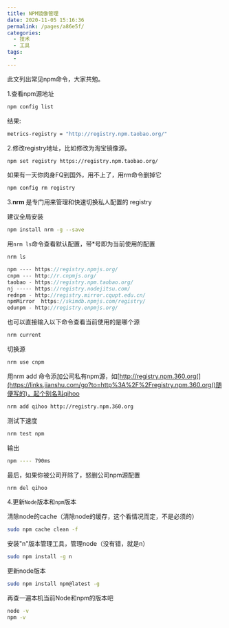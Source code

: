```yaml
---
title: NPM镜像管理
date: 2020-11-05 15:16:36
permalink: /pages/a86e5f/
categories:
  - 技术
  - 工具
tags:
  - 
---
```


此文列出常见npm命令，大家共勉。

1.查看npm源地址

``` sh
npm config list
```

结果:

```sh
metrics-registry = "http://registry.npm.taobao.org/"
```

2.修改registry地址，比如修改为淘宝镜像源。

```sh
npm set registry https://registry.npm.taobao.org/
```

如果有一天你肉身FQ到国外，用不上了，用rm命令删掉它

```sh
npm config rm registry
```

3.**nrm** 是专门用来管理和快速切换私人配置的 registry

建议全局安装

```sh
npm install nrm -g --save
```

用`nrm ls`命令查看默认配置，带*号即为当前使用的配置

```sh
nrm ls
```

```cpp
npm ---- https://registry.npmjs.org/
cnpm --- http://r.cnpmjs.org/
taobao - https://registry.npm.taobao.org/
nj ----- https://registry.nodejitsu.com/
rednpm - http://registry.mirror.cqupt.edu.cn/
npmMirror  https://skimdb.npmjs.com/registry/
edunpm - http://registry.enpmjs.org/
```

也可以直接输入以下命令查看当前使用的是哪个源

```sh
nrm current
```

切换源

```sh
nrm use cnpm
```

用nrm add 命令添加公司私有npm源，如[http://registry.npm.360.org(](https://links.jianshu.com/go?to=http%3A%2F%2Fregistry.npm.360.org()随便写的)，起个别名叫qihoo

```sh
nrm add qihoo http://registry.npm.360.org
```

测试下速度

```sh
nrm test npm
```

输出

```sh
npm ---- 790ms
```

最后，如果你被公司开除了，怒删公司npm源配置

```sh
nrm del qihoo
```

4.更新`Node`版本和`npm`版本

清除node的cache（清除node的缓存，这个看情况而定，不是必须的）

```sh
sudo npm cache clean -f
```

安装"n"版本管理工具，管理node（没有错，就是n）

```sh
sudo npm install -g n
```

更新node版本

```sh
sudo npm install npm@latest -g
```

再查一遍本机当前Node和npm的版本吧

```sh
node -v
npm -v
```
